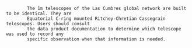 
            The 1m telescopes of the Las Cumbres global network are built to be identical. They are
            Equatorial C-ring mounted Ritchey-Chretian Cassegrain telescopes. Users should consult 
            the data product documentation to determine which telescope was used to record any 
            specific observation when that information is needed.
        